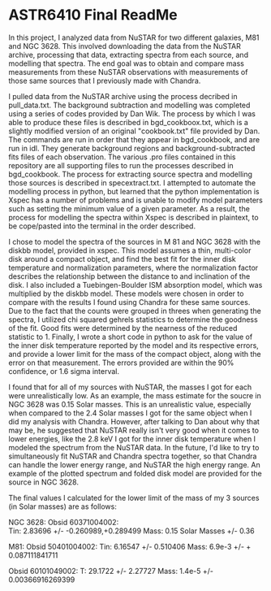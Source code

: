 # ASTR6410 Final ReadMe
In this project, I analyzed data from NuSTAR for two different galaxies, M81 and NGC 3628. This involved downloading the data from the NuSTAR archive, processing that data, extracting spectra from each source, and modelling that spectra. The end goal was to obtain and compare mass measurements from these NuSTAR observations with measurements of those same sources that I previously made with Chandra.

I pulled data from the NuSTAR archive using the process decribed in pull_data.txt. The background subtraction and modelling was completed using a series of codes provided by Dan Wik. The process by which I was able to produce these files is described in bgd_cookboox.txt, which is a slightly modified version of an original "cookbook.txt" file provided by Dan. The commands are run in order that they appear in bgd_cookbook, and are run in idl. They generate background regions and background-subtracted fits files of each observation. The various .pro files contained in this repository are all supporting files to run the processes described in bgd_cookbook. The process for extracting source spectra and modelling those sources is described in specextract.txt. I attempted to automate the modelling process in python, but learned that the python implementation is Xspec has a number of problems and is unable to modify model parameters such as setting the minimum value of a given parameter. As a result, the process for modelling the spectra within Xspec is described in plaintext, to be cope/pasted into the terminal in the order described. 

I chose to model the spectra of the sources in M 81 and NGC 3628 with the diskbb model, provided in xspec. This model assumes a thin, multi-color disk around a compact object, and find the best fit for the inner disk temperature and normalization parameters, where the normalization factor describes the relationship between the distance to and inclination of the disk. I also included a Tuebingen-Boulder ISM absorption model, which was multiplied by the diskbb model. These models were chosen in order to compare with the results I found using Chandra for these same sources. Due to the fact that the counts were grouped in threes when generating the spectra, I utilized chi squared gehrels statistics to determine the goodness of the fit. Good fits were determined by the nearness of the reduced statistic to 1. Finally, I wrote a short code in python to ask for the value of the inner disk temperature reported by the model and its respective errors, and provide a lower limit for the mass of the compact object, along with the error on that measurement. The errors provided are within the 90% confidence, or 1.6 sigma interval. 

I found that for all of my sources with NuSTAR, the masses I got for each were unrealistically low. As an example, the mass estimate for the soucre in NGC 3628 was 0.15 Solar masses. This is an unrealistic value, especially when compared to the 2.4 Solar masses I got for the same object when I did my analysis with Chandra. However, after talking to Dan about why that may be, he suggested that NuSTAR really isn't very good when it comes to lower energies, like the 2.8 keV I got for the inner disk temperature when I modeled the spectrum from the NuSTAR data. In the future, I'd like to try to simultaneously fit NuSTAR and Chandra spectra together, so that Chandra can handle the lower energy range, and NuSTAR the high energy range. An example of the plotted spectrum and folded disk model are provided for the source in NGC 3628.

The final values I calculated for the lower limit of the mass of my 3 sources (in Solar masses) are as follows:

NGC 3628:
Obsid 60371004002:   
	Tin:  2.83696      +/-  -0.260989,+0.289499
  Mass: 0.15 Solar Masses +/- 0.36

M81:
Obsid 50401004002:
		Tin: 6.16547      +/-  0.510406
    Mass: 6.9e-3 +/- + 0.087111841711
		
Obsid 60101049002:
		T: 29.1722      +/-  2.27727 
	  Mass: 1.4e-5 +/- 0.00366916269399
